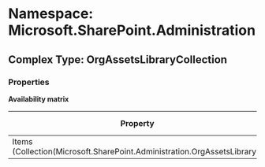 # Namespace: Microsoft.SharePoint.Administration

## Complex Type: OrgAssetsLibraryCollection

### Properties

**Availability matrix**

Property | SPO | SP 2019 | SP 2016 | SP 2013
----------|:---:|:-------:|:-------:|:-------:
Items (Collection(Microsoft.SharePoint.Administration.OrgAssetsLibrary)) | ✅ | ❌ | ❌ | ❌
